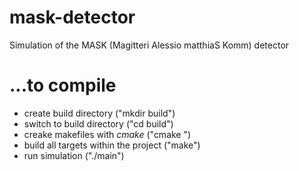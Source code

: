 mask-detector
=============

Simulation of the MASK (Magitteri Alessio matthiaS Komm) detector


...to compile
=============
* create build directory ("mkdir build")
* switch to build directory ("cd build")
* creake makefiles with _cmake_ ("cmake <path to project root directory>")
* build all targets within the project ("make")
* run simulation ("./main")
